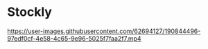 # Stockly

https://user-images.githubusercontent.com/62694127/190844496-97edf0cf-4e58-4c65-9e96-5025f7faa2f7.mp4

